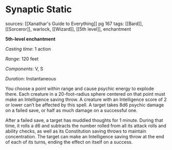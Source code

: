 # Synaptic Static
sources: [[Xanathar's Guide to Everything]] pg 167
tags: [[Bard]], [[Sorceror]], warlock, [[Wizard]], [[5th level]], enchantment

**5th-level enchantment**

*Casting time*: 1 action

*Range*: 120 feet

*Components*: V, S

*Duration*: Instantaneous

You choose a point within range and cause psychic energy to explode there. Each creature in a 20-foot-radius sphere centered on that point must make an Intelligence saving throw. A creature with an Intelligence score of 2 or lower can’t be affected by this spell. A target takes 8d6 psychic damage on a failed save, or half as much damage on a successful one.

After a failed save, a target has muddled thoughts for 1 minute. During that time, it rolls a d6 and subtracts the number rolled from all its attack rolls and ability checks, as well as its Constitution saving throws to maintain concentration. The target can make an Intelligence saving throw at the end of each of its turns, ending the effect on itself on a success.
